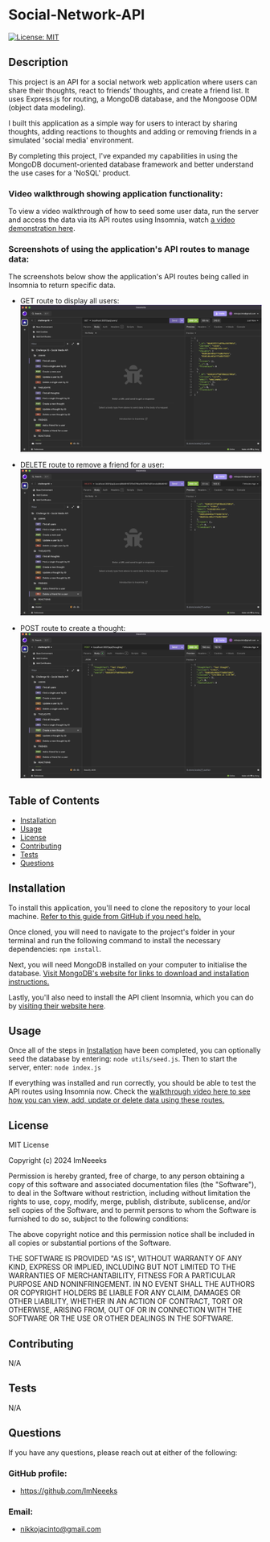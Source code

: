 # Social-Network-API

[![License: MIT](https://img.shields.io/badge/License-MIT-yellow.svg)](https://opensource.org/licenses/MIT)
        
## Description
            
This project is an API for a social network web application where users can share their thoughts, react to friends’ thoughts, and create a friend list. It uses Express.js for routing, a MongoDB database, and the Mongoose ODM (object data modeling).

I built this application as a simple way for users to interact by sharing thoughts, adding reactions to thoughts and adding or removing friends in a simulated 'social media' environment. 

By completing this project, I've expanded my capabilities in using the MongoDB document-oriented database framework and better understand the use cases for a 'NoSQL' product.

### Video walkthrough showing application functionality:

To view a video walkthrough of how to seed some user data, run the server and access the data via its API routes using Insomnia, watch [a video demonstration here](https://drive.google.com/file/d/1WjZDVYZH9JOEtKvn-d2V16snv2eQKYEk/view). 

### Screenshots of using the application's API routes to manage data:

The screenshots below show the application's API routes being called in Insomnia to return specific data.  

- GET route to display all users:
![Screenshot of application's API routes tested in Insomnia - GET route to display all users](./assets/GET-route-all-users.jpeg)

- DELETE route to remove a friend for a user:
![Screenshot of application's API routes tested in Insomnia - POST route to add a friend for a user](./assets/DEL-route-remove-friend.jpeg)

- POST route to create a thought:
![Screenshot of application's API routes tested in Insomnia - POST route to add a reaction to a thought](./assets/POST-route-create-thought.jpeg)
            
## Table of Contents
            
- [Installation](#installation)
- [Usage](#usage)
- [License](#license)
- [Contributing](#contributing)
- [Tests](#tests)
- [Questions](#questions)
            
## Installation

To install this application, you'll need to clone the repository to your local machine. [Refer to this guide from GitHub if you need help.](https://docs.github.com/en/repositories/creating-and-managing-repositories/cloning-a-repository/)

Once cloned, you will need to navigate to the project's folder in your terminal and run the following command to install the necessary dependencies: `npm install`.

Next, you will need MongoDB installed on your computer to initialise the database. [Visit MongoDB's website for links to download and installation instructions.](https://www.mongodb.com/)

Lastly, you'll also need to install the API client Insomnia, which you can do by [visiting their website here](https://insomnia.rest/). 

            
## Usage

Once all of the steps in [Installation](#installation) have been completed, you can optionally seed the database by entering: `node utils/seed.js`. Then to start the server, enter: `node index.js`

If everything was installed and run correctly, you should be able to test the API routes using Insomnia now. Check the [walkthrough video here to see how you can view, add, update or delete data using these routes.](https://drive.google.com/file/d/1WjZDVYZH9JOEtKvn-d2V16snv2eQKYEk/view)
            
## License
            
MIT License

Copyright (c) 2024 ImNeeeks
            
Permission is hereby granted, free of charge, to any person obtaining a copy
of this software and associated documentation files (the "Software"), to deal
in the Software without restriction, including without limitation the rights
to use, copy, modify, merge, publish, distribute, sublicense, and/or sell
copies of the Software, and to permit persons to whom the Software is
furnished to do so, subject to the following conditions:
            
The above copyright notice and this permission notice shall be included in all
copies or substantial portions of the Software.
            
THE SOFTWARE IS PROVIDED "AS IS", WITHOUT WARRANTY OF ANY KIND, EXPRESS OR
IMPLIED, INCLUDING BUT NOT LIMITED TO THE WARRANTIES OF MERCHANTABILITY,
FITNESS FOR A PARTICULAR PURPOSE AND NONINFRINGEMENT. IN NO EVENT SHALL THE
AUTHORS OR COPYRIGHT HOLDERS BE LIABLE FOR ANY CLAIM, DAMAGES OR OTHER
LIABILITY, WHETHER IN AN ACTION OF CONTRACT, TORT OR OTHERWISE, ARISING FROM,
OUT OF OR IN CONNECTION WITH THE SOFTWARE OR THE USE OR OTHER DEALINGS IN THE
SOFTWARE.
            
## Contributing

N/A
            
## Tests

N/A
     
## Questions
            
If you have any questions, please reach out at either of the following:
            
### GitHub profile:
- https://github.com/ImNeeeks

### Email:
- nikkojacinto@gmail.com

